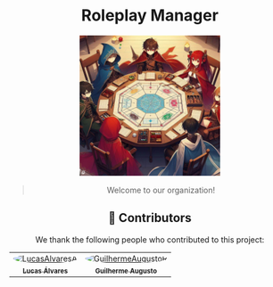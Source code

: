 

<div align="center">

# Roleplay Manager 

<img src="../assets/rpg maker.jpg" width="50%" alt="banner">

> Welcome to our organization!


## 🤝 Contributors

We thank the following people who contributed to this project:

<table>
  <tr>
    <td align="center">
      <a href="https://github.com/LucasAlvaresA">
         <img src="https://avatars.githubusercontent.com/u/54752776?v=4" width="100px;" style="border-radius: 50%" alt="LucasAlvaresA"/><br>
        <sub>
          <b>Lucas Álvares</b>
        </sub>
      </a>
    </td>
     <td align="center">
      <a href="https://github.com/GuilhermeAugustoR">
         <img src="https://avatars.githubusercontent.com/u/80905192?v=4" width="100px;"  style="border-radius: 50%" alt="GuilhermeAugustoR"/><br>
        <sub>
          <b>Guilherme Augusto</b>
        </sub>
      </a>
    </td>
  </tr>
</table>

</div>

